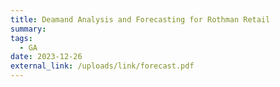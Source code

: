 ```yaml
---
title: Deamand Analysis and Forecasting for Rothman Retail
summary: 
tags:
  - GA
date: 2023-12-26
external_link: /uploads/link/forecast.pdf
---
```

